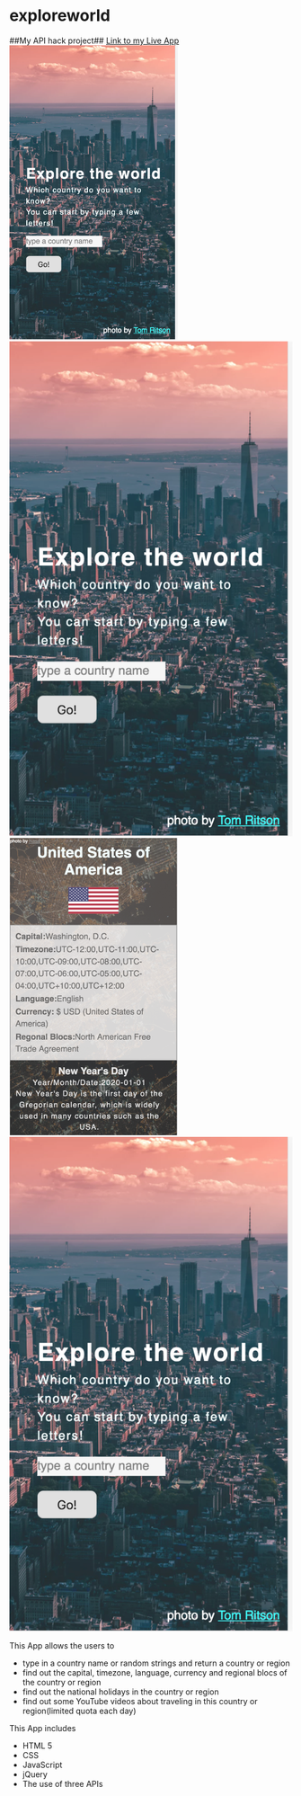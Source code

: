 # exploreworld
##My API hack project##
<a href= "https://emilystacy.github.io/exploreworld/"> Link to my Live App </a>
<img src="images/app1.png" width="300px">
![](images/app1.png)
<img src="images/app2.png" width="300">
![](images/app1.png)
<p> This App allows the users to
<ul> 
  <li> type in a country name or random strings and return a country or region
  <li> find out the capital, timezone, language, currency and regional blocs of the country or region
  <li> find out the national holidays in the country or region 
  <li> find out some YouTube videos about traveling in this country or region(limited quota each day)
  </ul>
  <p> This App includes
  <ul>
    <li> HTML 5 </li> 
    <li> CSS </li>
    <li> JavaScript </li>
    <li> jQuery </li>
    <li> The use of three APIs  </li>
    </ul>
